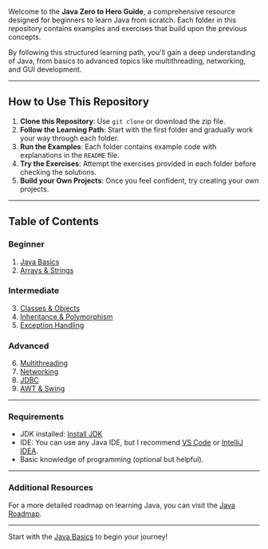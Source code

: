 Welcome to the **Java Zero to Hero Guide**, a comprehensive resource designed for beginners to learn Java from scratch. Each folder in this repository contains examples and exercises that build upon the previous concepts.

By following this structured learning path, you'll gain a deep understanding of Java, from basics to advanced topics like multithreading, networking, and GUI development.

---

## How to Use This Repository
1. **Clone this Repository**: Use `git clone` or download the zip file.
2. **Follow the Learning Path**: Start with the first folder and gradually work your way through each folder.
3. **Run the Examples**: Each folder contains example code with explanations in the `README` file.
4. **Try the Exercises**: Attempt the exercises provided in each folder before checking the solutions.
5. **Build your Own Projects**: Once you feel confident, try creating your own projects.

---

## Table of Contents

### Beginner
1. [Java Basics](Concepts/01_Basics/README.md)
2. [Arrays & Strings](Concepts/02_Arrays_Strings/README.md)

### Intermediate
3. [Classes & Objects](Concepts/03_Classes_Objects/README.md)
4. [Inheritance & Polymorphism](Concepts/04_Inheritance/README.md)
5. [Exception Handling](Concepts/05_Exception_Handling/README.md)

### Advanced
6. [Multithreading](Concepts/06_Multithreading/README.md)
7. [Networking](Concepts/07_Networking/README.md)
8. [JDBC](Concepts/08_JDBC/README.md)
9. [AWT & Swing](Concepts/09_AWT_Swing/README.md)

---

### Requirements
- JDK installed: [Install JDK](https://www.oracle.com/java/technologies/javase-jdk11-downloads.html)
- IDE: You can use any Java IDE, but I recommend [VS Code](https://code.visualstudio.com/) or [IntelliJ IDEA](https://www.jetbrains.com/idea/).
- Basic knowledge of programming (optional but helpful).

---

### Additional Resources
For a more detailed roadmap on learning Java, you can visit the [Java Roadmap](https://roadmap.sh/java).

---

Start with the [Java Basics](Concepts/01_Basics/README.md) to begin your journey!